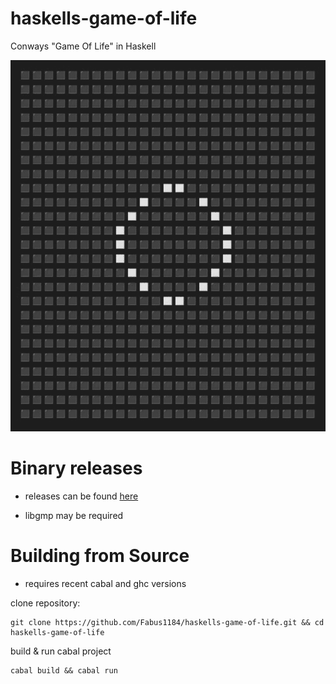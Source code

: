 # haskells-game-of-life

Conways "Game Of Life" in Haskell

![](./haskells_game_of_life.gif)


# Binary releases

- releases can be found [here](https://github.com/Fabus1184/haskells-game-of-life/releases)

- libgmp may be required

# Building from Source

- requires recent cabal and ghc versions

clone repository:
```
git clone https://github.com/Fabus1184/haskells-game-of-life.git && cd haskells-game-of-life
```

build & run cabal project
```
cabal build && cabal run
```